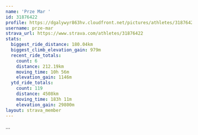 ```yaml
---
name: 'Prze Mar '
id: 31876422
profile: https://dgalywyr863hv.cloudfront.net/pictures/athletes/31876422/22548952/4/large.jpg
username: prze-mar
strava_url: https://www.strava.com/athletes/31876422
stats:
  biggest_ride_distance: 180.04km
  biggest_climb_elevation_gain: 979m
  recent_ride_totals:
    count: 6
    distance: 212.19km
    moving_time: 10h 56m
    elevation_gain: 1146m
  ytd_ride_totals:
    count: 119
    distance: 4508km
    moving_time: 183h 11m
    elevation_gain: 29800m
layout: strava_member
--- 
```

...
